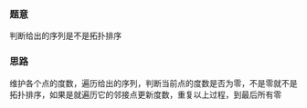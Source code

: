 ### 题意
判断给出的序列是不是拓扑排序

### 思路
维护各个点的度数，遍历给出的序列，判断当前点的度数是否为零，不是零就不是拓扑排序，如果是就遍历它的邻接点更新度数，重复以上过程，到最后所有零